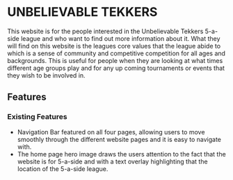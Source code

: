 # UNBELIEVABLE TEKKERS

This website is for the people interested in the Unbelievable Tekkers 5-a-side league and who want to find out more information about it. What they will find on this website is the leagues core values that the league abide to which is a sense of community and competitive competition for all ages and backgrounds. This is useful for people when they are looking at what times different age groups play and for any up coming tournaments or events that they wish to be involved in.

## Features

### Existing Features
* Navigation Bar featured on all four pages, allowing users to move smoothly through the different website pages and it is easy to navigate with.
* The home page hero image draws the users attention to the fact that the website is for 5-a-side and with a text overlay highlighting that the location of the 5-a-side league.
